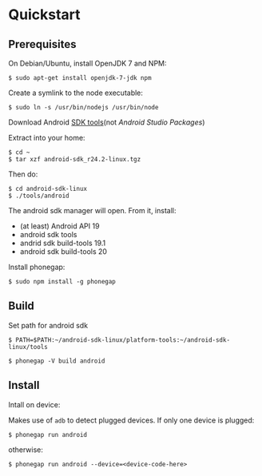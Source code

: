 # Quickstart

## Prerequisites

On Debian/Ubuntu, install OpenJDK 7 and NPM:

```
$ sudo apt-get install openjdk-7-jdk npm
```

Create a symlink to the node executable:

```
$ sudo ln -s /usr/bin/nodejs /usr/bin/node
```

Download Android [SDK tools](http://developer.android.com/sdk/index.html#Other)(not *Android Studio Packages*) 

Extract into your home:

```
$ cd ~
$ tar xzf android-sdk_r24.2-linux.tgz
```

Then do:

```
$ cd android-sdk-linux
$ ./tools/android
```

The android sdk manager will open. From it, install:

  * (at least) Android API 19
  * android sdk tools
  * andrid sdk build-tools 19.1
  * android sdk build-tools 20


Install phonegap:

```
$ sudo npm install -g phonegap
```

## Build

Set path for android sdk

```
$ PATH=$PATH:~/android-sdk-linux/platform-tools:~/android-sdk-linux/tools

$ phonegap -V build android
```

## Install

Intall on device:

Makes use of `adb` to detect plugged devices. If only one device is plugged:

```
$ phonegap run android
```

otherwise:

```
$ phonegap run android --device=<device-code-here>
```
           
